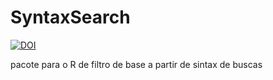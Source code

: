 # SyntaxSearch
[![DOI](https://zenodo.org/badge/DOI/10.5281/zenodo.15511938.svg)](https://doi.org/10.5281/zenodo.15511938)

pacote para o R de filtro de base a partir de sintax de buscas
